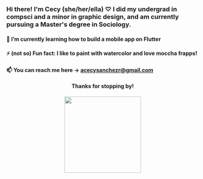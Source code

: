 ### Hi there! I'm Cecy (she/her/ella) ♡ I did my undergrad in compsci and a minor in graphic design, and am currently pursuing a Master's degree in Sociology. 
#### 🌱 I’m currently learning how to build a mobile app on Flutter
#### ⚡ (not so) Fun fact: I like to paint with watercolor and love moccha frapps!
#### 📫 You can reach me here -> acecysanchezr@gmail.com

#### <p align="center"> Thanks for stopping by! </p>

<p align="center">
<img src="https://i.pinimg.com/originals/88/e6/e4/88e6e4860735b137d74c0baa5c7d678d.gif" width="200">
</p>

<!--
**acsanchezr/acsanchezr** is a ✨ _special_ ✨ repository because its `README.md` (this file) appears on your GitHub profile.

Here are some ideas to get you started:

- 🔭 I’m currently working on ...
- 🌱 I’m currently learning ...
- 👯 I’m looking to collaborate on ...
- 🤔 I’m looking for help with ...
- 💬 Ask me about ...
- 📫 How to reach me: ...
- 😄 Pronouns: ...
- ⚡ Fun fact: ...
-->
